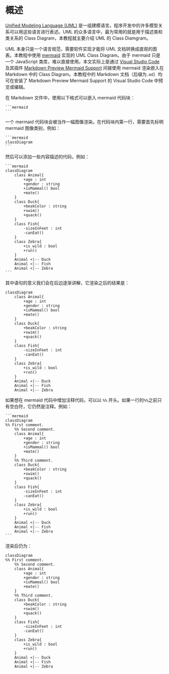 # 概述

[Unified Modeling Language (UML)](https://en.wikipedia.org/wiki/Unified_Modeling_Language) 是一组建模语言。程序开发中的许多模型关系可以用这些语言进行表述。UML 的众多语言中，最为常用的就是用于描述类和类关系的 Class Diagram，本教程就主要介绍 UML 的 Class Diamgram。

UML 本身只是一个语言规范，需要软件实现才能将 UML 文档转换成直观的图表。本教程中使用 [mermaid](https://mermaid-js.github.io/mermaid/#/classDiagram) 实现的 UML Class Diagram。由于 mermaid 只是一个 JavaScript 类库，难以直接使用。本文实际上是通过 [Visual Studio Code](https://code.visualstudio.com/) 及其插件 [Markdown Preview Mermaid Support](https://marketplace.visualstudio.com/items?itemName=bierner.markdown-mermaid) 间接使用 mermaid 渲染嵌入在 Markdown 中的 Class Diagram。本教程中的 Markdown 文档（后缀为`.md`）均可在安装了 Markdown Preview Mermaid Support 的 Visual Studio Code 中预览或编辑。

在 Markdown 文件中，使用以下格式可以嵌入 mermaid 代码块：

````
```mermaid
```
````

一个 mermaid 代码块会被当作一幅图像渲染。在代码块内第一行，需要首先标明 mermaid 图像类别，例如：

````
```mermaid
classDiagram
```
````

然后可以添加一些内容描述的代码，例如：

````
```mermaid
classDiagram
    class Animal{
        +age : int
        +gender : string
        +isMammal() bool
        +mate()
    }
    class Duck{
        +beakColor : string
        +swim()
        +quack()
    }
    class Fish{
        -sizeInFeet : int
        -canEat()
    }
    class Zebra{
        +is_wild : bool
        +run()
    }
    Animal <|-- Duck
    Animal <|-- Fish
    Animal <|-- Zebra
```
````

其中语句的意义我们会在后边逐渐讲解，它渲染之后的结果是：

```mermaid
classDiagram
    class Animal{
        +age : int
        +gender : string
        +isMammal() bool
        +mate()
    }
    class Duck{
        +beakColor : string
        +swim()
        +quack()
    }
    class Fish{
        -sizeInFeet : int
        -canEat()
    }
    class Zebra{
        +is_wild : bool
        +run()
    }
    Animal <|-- Duck
    Animal <|-- Fish
    Animal <|-- Zebra
```

如果想在 mermaid 代码中增加注释代码，可以以 `%%` 开头。如果一行的`%%`之前只有空白符，它仍然是注释。例如：

````
```mermaid
classDiagram
%% First comment.
    %% Second comment.
    class Animal{
        +age : int
        +gender : string
        +isMammal() bool
        +mate()
    }
    %% Third comment.
    class Duck{
        +beakColor : string
        +swim()
        +quack()
    }
    class Fish{
        -sizeInFeet : int
        -canEat()
    }
    class Zebra{
        +is_wild : bool
        +run()
    }
    Animal <|-- Duck
    Animal <|-- Fish
    Animal <|-- Zebra
```
````

渲染后仍为：

```mermaid
classDiagram
%% First comment.
    %% Second comment.
    class Animal{
        +age : int
        +gender : string
        +isMammal() bool
        +mate()
    }
    %% Third comment.
    class Duck{
        +beakColor : string
        +swim()
        +quack()
    }
    class Fish{
        -sizeInFeet : int
        -canEat()
    }
    class Zebra{
        +is_wild : bool
        +run()
    }
    Animal <|-- Duck
    Animal <|-- Fish
    Animal <|-- Zebra
```
